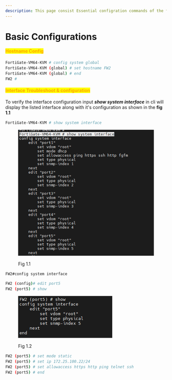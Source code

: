 ```yaml
---
description: This page consist Essential configration commands of the fortigate firewall
---
```


# Basic Configurations

#### <mark style="color:orange;">Hostname Config</mark>



```bash
FortiGate-VM64-KVM # config system global
FortiGate-VM64-KVM (global) # set hostname FW2
FortiGate-VM64-KVM (global) # end
FW2 #
```

#### &#x20;<mark style="color:orange;">Interface Troubleshoot & configuration</mark>

&#x20;To verify the interface configuration input _**show system interface**_ in cli will display the listed interface along with it's configuration as shown in the **fig 1.1**

```bash
FortiGate-VM64-KVM # show system interface
```

<figure><img src="../../../.gitbook/assets/shosysteminterface.png" alt=""><figcaption><p>Fig 1.1</p></figcaption></figure>

```bash
FW2#config system interface
```

```bash
FW2 (config)# edit port5
FW2 (port5) # show

```

<figure><img src="../../../.gitbook/assets/showint5.png" alt=""><figcaption><p>Fig 1.2</p></figcaption></figure>

```bash
FW2 (port5) # set mode static
FW2 (port5) # set ip 172.25.100.22/24
FW2 (port5) # set allowaccess https http ping telnet ssh
FW2 (port5) # end

```
